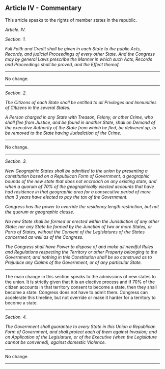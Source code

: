 
## Article IV - Commentary

This article speaks to the rights of member states in the republic.


_Article. IV._



_Section. 1._




_Full Faith and Credit shall be given in each State to the public Acts, Records, and judicial Proceedings of every other State. And the Congress may by general Laws prescribe the Manner in which such Acts, Records and Proceedings shall be proved, and the Effect thereof._


---

No change.



---

_Section. 2._



_The Citizens of each State shall be entitled to all Privileges and Immunities of Citizens in the several States._



_A Person charged in any State with Treason, Felony, or other Crime, who shall flee from Justice, and be found in another State, shall on Demand of the executive Authority of the State from which he fled, be delivered up, to be removed to the State having Jurisdiction of the Crime._


---

No change.


---

_Section. 3._

_New Geographic States shall be admitted to the union by presenting a constitution based on a Republican Form of Government, a geographic bounds of the new state that does not encroach on any existing state, and when a quorum of 70% of the geographically elected accounts that have had residence in that geographic area for a consecutive period of more than 3 years have elected to pay the tax of the Government._


_Congress has the power to override the residency length restriction, but not the quorum or geographic clause._



_No new State shall be formed or erected within the Jurisdiction of any other State; nor any State be formed by the Junction of two or more States, or Parts of States, without the Consent of the Legislatures of the States concerned as well as of the Congress._



_The Congress shall have Power to dispose of and make all needful Rules and Regulations respecting the Territory or other Property belonging to the Government; and nothing in this Constitution shall be so construed as to Prejudice any Claims of the Government, or of any particular State._


---

The main change in this section speaks to the admissions of new states to the union. It is strictly given that it is an elective process and if 70% of the citizen accounts in that territory consent to become a state, then they shall become a state.  Congress does not have to admit them.  Congress can accelerate this timeline, but not override or make it harder for a territory to become a state.


---

_Section. 4._

_The Government shall guarantee to every State in this Union a Republican Form of Government, and shall protect each of them against Invasion; and on Application of the Legislature, or of the Executive (when the Legislature cannot be convened), against domestic Violence._


---

No change.




---
